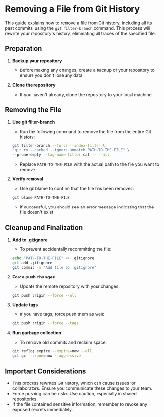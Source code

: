 # Removing a File from Git History

This guide explains how to remove a file from Git history, including all its past commits, using the `git filter-branch` command. This process will rewrite your repository's history, eliminating all traces of the specified file.

## Preparation

1. **Backup your repository**
   - Before making any changes, create a backup of your repository to ensure you don't lose any data

2. **Clone the repository**
   - If you haven't already, clone the repository to your local machine

## Removing the File

1. **Use git filter-branch**
   - Run the following command to remove the file from the entire Git history:
   ```bash
   git filter-branch --force --index-filter \
   "git rm --cached --ignore-unmatch PATH-TO-THE-FILE" \
   --prune-empty --tag-name-filter cat -- --all
   ```
   - Replace `PATH-TO-THE-FILE` with the actual path to the file you want to remove

2. **Verify removal**
   - Use git blame to confirm that the file has been removed:
   ```bash
   git blame PATH-TO-THE-FILE
   ```
   - If successful, you should see an error message indicating that the file doesn't exist

## Cleanup and Finalization

1. **Add to .gitignore**
   - To prevent accidentally recommitting the file:
   ```bash
   echo "PATH-TO-THE-FILE" >> .gitignore
   git add .gitignore
   git commit -m "Add file to .gitignore"
   ```

2. **Force push changes**
   - Update the remote repository with your changes:
   ```bash
   git push origin --force --all
   ```

3. **Update tags**
   - If you have tags, force push them as well:
   ```bash
   git push origin --force --tags
   ```

4. **Run garbage collection**
   - To remove old commits and reclaim space:
   ```bash
   git reflog expire --expire=now --all
   git gc --prune=now --aggressive
   ```

## Important Considerations

- This process rewrites Git history, which can cause issues for collaborators. Ensure you communicate these changes to your team.
- Force pushing can be risky. Use caution, especially in shared repositories.
- If the file contained sensitive information, remember to revoke any exposed secrets immediately.
